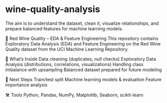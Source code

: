 # wine-quality-analysis
The aim is to understand the dataset, clean it, visualize relationships, and prepare balanced features for machine learning models.

🍷 Red Wine Quality – EDA & Feature Engineering
This repository contains Exploratory Data Analysis (EDA) and Feature Engineering on the Red Wine Quality dataset from the UCI Machine Learning Repository.

📌 What’s Inside
Data cleaning (duplicates, null checks)
Exploratory Data Analysis (distributions, correlations, visualizations)
Handling class imbalance with upsampling
Balanced dataset prepared for future modeling

🚀 Next Steps
Train/test split
Machine learning models & evaluation
Feature importance analysis

🛠️ Tools
Python, Pandas, NumPy, Matplotlib, Seaborn, scikit-learn
